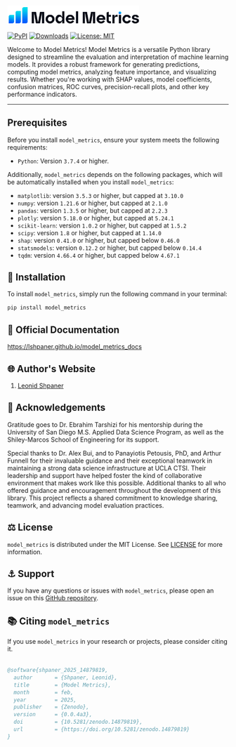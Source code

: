 <img src="https://raw.githubusercontent.com/lshpaner/model_metrics/refs/heads/main/assets/mm_logo.svg" width="300" style="border: none; outline: none; box-shadow: none;" oncontextmenu="return false;">

<br> 

[![PyPI](https://img.shields.io/pypi/v/model_metrics)](https://pypi.org/project/model_metrics/)
[![Downloads](https://pepy.tech/badge/model_metrics)](https://pepy.tech/project/model_metrics)
[![License: MIT](https://img.shields.io/badge/License-MIT-yellow.svg)](https://github.com/lshpaner/model_metrics/blob/main/LICENSE.md)


Welcome to Model Metrics! Model Metrics is a versatile Python library designed to streamline the evaluation and interpretation of machine learning models. It provides a robust framework for generating predictions, computing model metrics, analyzing feature importance, and visualizing results. Whether you're working with SHAP values, model coefficients, confusion matrices, ROC curves, precision-recall plots, and other key performance indicators.

---

## Prerequisites 

Before you install `model_metrics`, ensure your system meets the following requirements:

- `Python`: Version `3.7.4` or higher.

Additionally, `model_metrics` depends on the following packages, which will be automatically installed when you install `model_metrics`:

- `matplotlib`: version `3.5.3` or higher, but capped at `3.10.0`
- `numpy`: version `1.21.6` or higher, but capped at `2.1.0`
- `pandas`: version `1.3.5` or higher, but capped at `2.2.3`
- `plotly`: version `5.18.0` or higher, but capped at `5.24.1`
- `scikit-learn`: version `1.0.2` or higher, but capped at `1.5.2`
- `scipy`: version `1.8` or higher, but capped at `1.14.0`
- `shap`: version `0.41.0` or higher, but capped below `0.46.0`
- `statsmodels`: version `0.12.2` or higher, but capped below `0.14.4`
- `tqdm`: version `4.66.4` or higher, but capped below `4.67.1`


## 💾 Installation

To install `model_metrics`, simply run the following command in your terminal:


```bash
pip install model_metrics
```

## 📄 Official Documentation

https://lshpaner.github.io/model_metrics_docs 


## 🌐 Author's Website

1. [Leonid Shpaner](https://www.leonshpaner.com)

## 🙏 Acknowledgements

Gratitude goes to Dr. Ebrahim Tarshizi for his mentorship during the University of San Diego M.S. Applied Data Science Program, as well as the Shiley-Marcos School of Engineering for its support.

Special thanks to Dr. Alex Bui, and to Panayiotis Petousis, PhD, and Arthur Funnell for their invaluable guidance and their exceptional teamwork in maintaining a strong data science infrastructure at UCLA CTSI. Their leadership and support have helped foster the kind of collaborative environment that makes work like this possible. Additional thanks to all who offered guidance and encouragement throughout the development of this library. This project reflects a shared commitment to knowledge sharing, teamwork, and advancing model evaluation practices.


## ⚖️ License

`model_metrics` is distributed under the MIT License. See [LICENSE](https://github.com/lshpaner/model_metrics/blob/main/LICENSE.md) for more information.


## ⚓ Support

If you have any questions or issues with `model_metrics`, please open an issue on this [GitHub repository](https://github.com/lshpaner/model_metrics).


## 📚 Citing `model_metrics`

If you use `model_metrics` in your research or projects, please consider citing it.


```bibtex

@software{shpaner_2025_14879819,
  author       = {Shpaner, Leonid},
  title        = {Model Metrics},
  month        = feb,
  year         = 2025,
  publisher    = {Zenodo},
  version      = {0.0.4a3},
  doi          = {10.5281/zenodo.14879819},
  url          = {https://doi.org/10.5281/zenodo.14879819}
}
```

